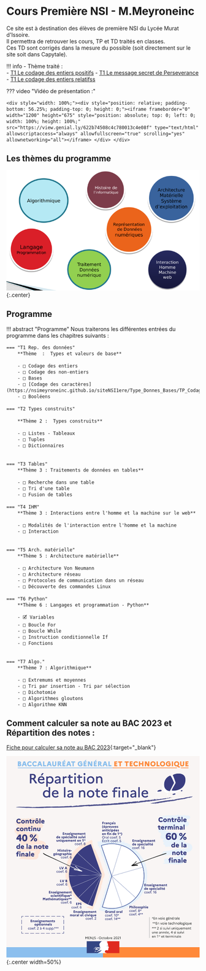Cours Première NSI - M.Meyroneinc
===

Ce site est à destination des élèves de première NSI du Lycée Murat d'Issoire.<br>
Il permettra de retrouver les cours, TP et TD traités en classes.<br>
Ces TD sont corrigés dans la mesure du possible (soit directement sur le site soit dans Capytale).

!!! info 
    - Thème traité :  
        - [T1 Le codage des entiers positifs](T01_TypesBase/T1.1_Bases/T1_1_Codage_Entiers.md)
        - [T1 Le message secret de Perseverance](T01_TypesBase/T1.1_Bases/T1_Perseverance.md)  
        - [T1 Le codage des entiers relatifss](T01_TypesBase/T1.2_Relatifs/T1_2_Relatifs_eleve.md)


??? video  "Vidéo de présentation :" 

    <div style="width: 100%;"><div style="position: relative; padding-bottom: 56.25%; padding-top: 0; height: 0;"><iframe frameborder="0" width="1200" height="675" style="position: absolute; top: 0; left: 0; width: 100%; height: 100%;" src="https://view.genial.ly/622b74508c4c780013c4e08f" type="text/html" allowscriptaccess="always" allowfullscreen="true" scrolling="yes" allownetworking="all"></iframe> </div> </div>

## Les thèmes du programme

![image](Divers/7themes2.png){:.center}


## Programme
!!! abstract "Programme"
    Nous traiterons les différentes entrées du programme dans les chapitres suivants :
    
    === "T1 Rep. des données"
        **Thème  :  Types et valeurs de base**  

        - □ Codage des entiers
        - □ Codage des non-entiers
        - □ Bases
        - □ [Codage des caractères](https://nsimeyroneinc.github.io/siteNSI1ere/Type_Donnes_Bases/TP_Codage_Caracteres/)
        - □ Booléens

    === "T2 Types construits"

        **Thème 2 :  Types construits**  

        - □ Listes - Tableaux 
        - □ Tuples    
        - □ Dictionnaires  


    === "T3 Tables"
        **Thème 3 : Traitements de données en tables**

        - □ Recherche dans une table
        - □ Tri d'une table
        - □ Fusion de tables
    
    === "T4 IHM"
        **Thème 3 : Interactions entre l'homme et la machine sur le web**

        - □ Modalités de l'interaction entre l'homme et la machine
        - □ Interaction 


    === "T5 Arch. matérielle"
        **Thème 5 : Architecture matérielle**

        - □ Architecture Von Neumann
        - □ Architecture réseau
        - □ Protocoles de communication dans un réseau
        - □ Découverte des commandes Linux

    === "T6 Python"
        **Thème 6 : Langages et programmation - Python**

        - 🗹 Variables
        - □ Boucle For
        - □ Boucle While
        - □ Instruction conditionnelle If
        - □ Fonctions


    === "T7 Algo."
        **Thème 7 : Algorithmique**

        - □ Extremums et moyennes
        - □ Tri par insertion - Tri par sélection
        - □ Dichotomie
        - □ Algorithmes gloutons
        - □ Algorithme KNN

## Comment calculer sa note au BAC 2023 et Répartition des notes :

[Fiche pour calculer sa note au BAC 2023](divers/data/el-ve-de-premiere-comment-calculer-note-bac-2022-94490.pdf){:target="_blank"} 

![](divers/r-partition-de-la-note-finale.jpg){:.center width=50%}